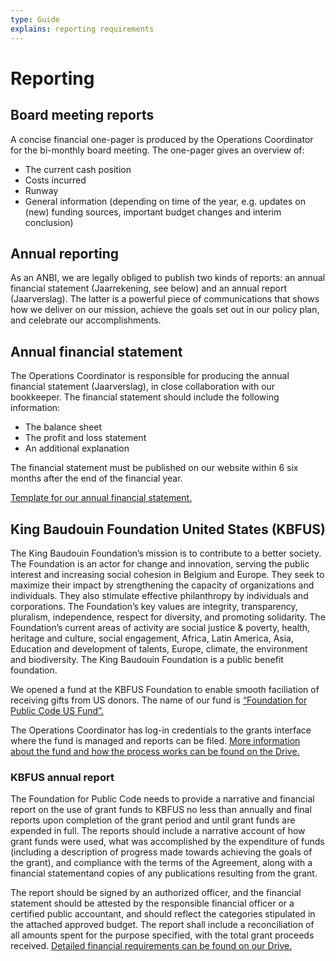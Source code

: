 ```yaml
---
type: Guide
explains: reporting requirements
---
```


# Reporting

## Board meeting reports

A concise financial one-pager is produced by the Operations Coordinator for the bi-monthly board meeting. The one-pager gives an overview of:

* The current cash position
* Costs incurred
* Runway
* General information (depending on time of the year, e.g. updates on (new) funding sources, important budget changes and interim conclusion)

## Annual reporting

As an ANBI, we are legally obliged to publish two kinds of reports: an annual financial statement (Jaarrekening, see below) and an annual report (Jaarverslag). The latter is a powerful piece of communications that shows how we deliver on our mission, achieve the goals set out in our policy plan, and celebrate our accomplishments.

## Annual financial statement

The Operations Coordinator is responsible for producing the annual financial statement (Jaarverslag), in close collaboration with our bookkeeper. The financial statement should include the following information:

* The balance sheet
* The profit and loss statement
* An additional explanation

The financial statement must be published on our website within 6 six months after the end of the financial year.

[Template for our annual financial statement.](https://drive.google.com/drive/folders/1eeW-cCescwdGoxuCKwB4oMlhE5512Qu_)

## King Baudouin Foundation United States (KBFUS)

The King Baudouin Foundation’s mission is to contribute to a better society. The Foundation is an actor for change and innovation, serving the public interest and increasing social cohesion in Belgium and Europe. They seek to maximize their impact by strengthening the capacity of organizations and individuals. They also stimulate effective philanthropy by individuals and corporations. The Foundation’s key values are integrity, transparency, pluralism, independence, respect for diversity, and promoting solidarity. The Foundation’s current areas of activity are social justice & poverty, health, heritage and culture, social engagement, Africa, Latin America, Asia, Education and development of talents, Europe, climate, the environment and biodiversity. The King Baudouin Foundation is a public benefit foundation.

We opened a fund at the KBFUS Foundation to enable smooth faciliation of receiving gifts from US donors. The name of our fund is [“Foundation for Public Code US Fund”.](https://kbfus.networkforgood.com/projects/52915-p-kbfus-funds-foundation-for-public-code-nl)

The Operations Coordinator has log-in credentials to the grants interface where the fund is managed and reports can be filed. [More information about the fund and how the process works can be found on the Drive.](https://drive.google.com/drive/folders/1hv1XKbA6y8XYO9KqbKo5-TFlFxRROn0R)

### KBFUS annual report

The Foundation for Public Code needs to provide a narrative and financial report on the use of grant funds to KBFUS no less than annually and final reports upon completion of the grant period and until grant funds are expended in full. The reports should include a narrative account of how grant funds were used, what was accomplished by the expenditure of funds (including a description of progress made towards achieving the goals of the grant), and compliance with the terms of the Agreement, along with a financial statementand copies of any publications resulting from the grant.

The report should be signed by an authorized officer, and the financial statement should be attested by the responsible financial officer or a certified public accountant, and should reflect the categories stipulated in the attached approved budget. The report shall include a reconciliation of all amounts spent for the purpose specified, with the total grant proceeds received. [Detailed financial requirements can be found on our Drive.](https://drive.google.com/drive/folders/1Tv5j1vfn2MhDc2DtDmKCyQrrfkh2CJTj)

